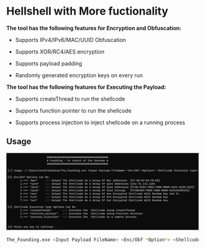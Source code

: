# Hellshell with More fuctionality

**The tool has the following features for Encryption and Obfuscation:**

- Supports IPv4/IPv6/MAC/UUID Obfuscation

- Supports XOR/RC4/AES encryption

- Supports payload padding

- Randomly generated encryption keys on every run

**The tool has the following features for Executing the Payload:**
- Supports createThread to run the shellcode

- Supports function pointer to run the shellcode

- Supports process injection to inject shellcode on a running process


## Usage
![GitHub Logo](/HellShell/Help.png)
```bash
The_Founding.exe <Input Payload FileName> <Enc/Obf *Option*> <Shellcode Execution type>
```
